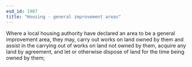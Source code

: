 ```yaml
---
esd_id: 1907
title: "Housing - general improvement areas"
---
```


Where a local housing authority have declared an area to be a general improvement area, they may, carry out works on land owned by them and assist in the carrying out of works on land not owned by them, acquire any land by agreement, and let or otherwise dispose of land for the time being owned by them;

